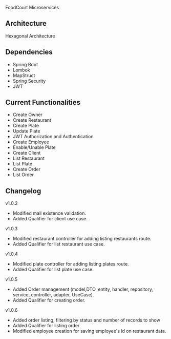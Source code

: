 FoodCourt Microservices

## Architecture

Hexagonal Architecture

## Dependencies

- Spring Boot
- Lombok
- MapStruct
- Spring Security
- JWT

## Current Functionalities

- Create Owner
- Create Restaurant
- Create Plate
- Update Plate
- JWT Authorization and Authentication
- Create Employee
- Enable/Unable Plate
- Create Client
- List Restaurant
- List Plate
- Create Order
- List Order

## Changelog

v1.0.2

- Modified mail existence validation.
- Added Qualifier for client use case.

v1.0.3

- Modified restaurant controller for adding listing restaurants route.
- Added Qualifier for list restaurant use case.

v1.0.4

- Modified plate controller for adding listing plates route.
- Added Qualifier for list plate use case.

v1.0.5

- Added Order management (model,DTO, entity, handler, repository, service, controller, adapter, UseCase).
- Added Qualifier for creating order.

v1.0.6

- Added order listing, filtering by status and number of records to show
- Added Qualifier for listing order
- Modified employee creation for saving employee's id on restaurant data.